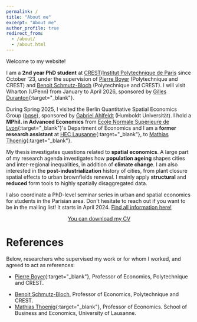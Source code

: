 ```yaml
---
permalink: /
title: "About me"
excerpt: "About me"
author_profile: true
redirect_from: 
  - /about/
  - /about.html
---
```


Welcome to my website! 

I am a **2nd year PhD student** at [CREST](https://www.crest.science)/[Institut Polytechnique de Paris](https://www.polytechnique.edu) since October '23, under the supervision of [Pierre Boyer](www.pierrecboyer.com) (Polytechnique and CREST) and [Benoit Schmutz-Bloch](https://sites.google.com/site/benoitschmutz/home) (Polytechnique and CREST). I will visit Wharton (UPenn) from January to April 2026, sponsored by [Gilles Duranton](https://real-faculty.wharton.upenn.edu/duranton){:target="_blank"}.

During Spring 2025, I visited the Berlin Quantitative Spatial Economics Group ([bqse](https://bqse.de)), sponsored by [Gabriel Ahlfeldt](https://sites.google.com/view/ahlfeldt/home) (Humboldt Universität). 
I hold a **MPhil. in Advanced Economics** from [Ecole Normale Supérieure de Lyon](http://economie.ens-lyon.fr){:target="_blank"}'s Department of Economics and I am a **former research assistant** at [HEC Lausanne](https://www.unil.ch/hec/fr/home.html){:target="_blank"}, to [Mathias Thoenig](https://people.unil.ch/mathiasthoenig/){:target="_blank"}.

My thesis investigates questions related to **spatial economics**. A large part of my research agenda investigates how **population ageing** shapes cities and inter-regional inequalities, in addition of **climate change**. I am also interested in the **post-industrialization** history of cities, from plant closure spatial effects to urban brownfields renewal. I mainly apply **structural** and **reduced** form tools to highly spatially disaggregated data. 

I also coordinate a PhD-level seminar series in urban and spatial economics for students in the Parisian area. Don't hesitate to reach out if you want to be in the mailing list! It starts in April 2024. [Find all information here!](https://mateomoglia.github.io/seminars/)

<center><a href="https://mateomoglia.github.io/files/CVMoglia.pdf" class="btn btn--info btn--large">You can download my CV</a></center>

References
======

Below, researchers who supervised my work or for whom I worked, and agreed to act as references:

* [Pierre Boyer](www.pierrecboyer.com){:target="_blank"}, Professor of Economics, Polytechnique and CREST.
<!---* [Mathieu Couttenier](https://sites.google.com/site/coutteniermathieu/home){:target="_blank"}, Professor of Economics and Director of Laboratory. Department of Economics, ENS de Lyon. --->
<!--- [Laurent Simula](http://laurentsimula.files.wordpress.com){:target="_blank"}, Professor of Economics and Director of Department. Department of Economics, ENS de Lyon. --->
* [Benoit Schmutz-Bloch](https://sites.google.com/site/benoitschmutz/home), Professor of Economics, Polytechnique and CREST.
* [Mathias Thoenig](https://people.unil.ch/mathiasthoenig/){:target="_blank"}, Professor of Economics. School of Business and Economics, University of Lausanne.
